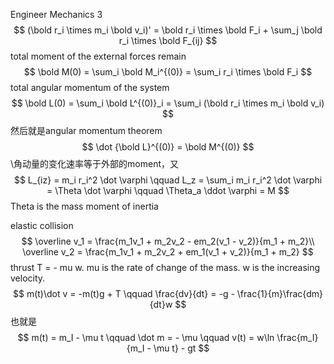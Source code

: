 Engineer Mechanics 3
$$
(\bold r_i \times m_i \bold v_i)' = \bold r_i \times \bold F_i + \sum_j \bold r_i \times \bold F_{ij}
$$
total moment of the external forces remain
$$
\bold M(0) = \sum_i \bold M_i^{(0)} = \sum_i r_i \times \bold F_i
$$
total angular momentum of the system
$$
\bold L(0) = \sum_i \bold L^{(0)}_i = \sum_i (\bold r_i \times m_i \bold v_i)
$$
然后就是angular momentum theorem
$$
\dot {\bold L}^{(0)} = \bold M^{(0)}
$$
\角动量的变化速率等于外部的moment，又
$$
L_{iz} = m_i r_i^2 \dot \varphi \qquad L_z = \sum_i m_i r_i^2 \dot \varphi = \Theta \dot \varphi \qquad \Theta_a \ddot \varphi = M
$$
Theta is the mass moment of inertia

 elastic collision
$$
\overline v_1 = \frac{m_1v_1 + m_2v_2 - em_2(v_1 - v_2)}{m_1 + m_2}\\
\overline v_2 = \frac{m_1v_1 + m_2v_2 + em_1(v_1 + v_2)}{m_1 + m_2}
$$
thrust T = - mu w. mu is the rate of change of the mass. w is the increasing velocity.
$$
m(t)\dot v = -m(t)g + T \qquad \frac{dv}{dt} = -g - \frac{1}{m}\frac{dm}{dt}w
$$
也就是
$$
m(t) = m_I - \mu t \qquad \dot m = - \mu \qquad v(t) = w\ln \frac{m_I}{m_I - \mu t} - gt 
$$

